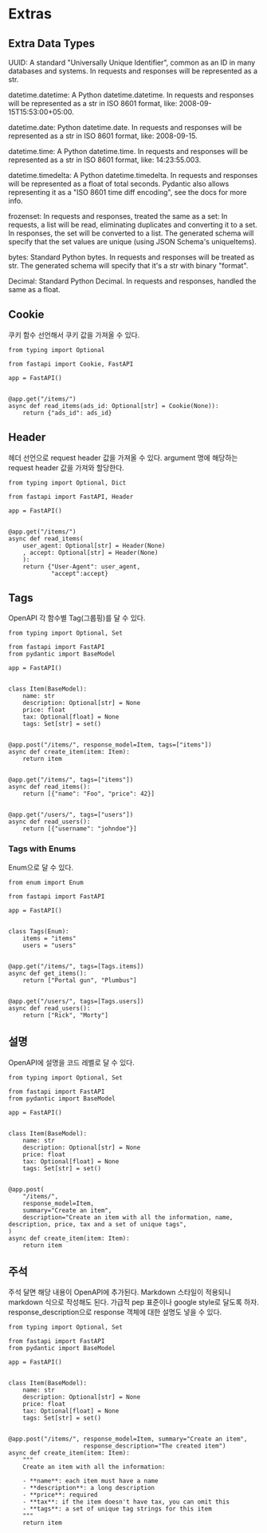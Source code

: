# Extras
## Extra Data Types

UUID: 
A standard "Universally Unique Identifier", common as an ID in many databases and systems. 
In requests and responses will be represented as a str.

datetime.datetime:
A Python datetime.datetime.
In requests and responses will be represented as a str in ISO 8601 format, like: 2008-09-15T15:53:00+05:00.

datetime.date:
Python datetime.date.
In requests and responses will be represented as a str in ISO 8601 format, like: 2008-09-15.

datetime.time:
A Python datetime.time.
In requests and responses will be represented as a str in ISO 8601 format, like: 14:23:55.003.

datetime.timedelta:
A Python datetime.timedelta.
In requests and responses will be represented as a float of total seconds.
Pydantic also allows representing it as a "ISO 8601 time diff encoding", see the docs for more info.

frozenset:
In requests and responses, treated the same as a set:
In requests, a list will be read, eliminating duplicates and converting it to a set.
In responses, the set will be converted to a list.
The generated schema will specify that the set values are unique (using JSON Schema's uniqueItems).

bytes:
Standard Python bytes.
In requests and responses will be treated as str.
The generated schema will specify that it's a str with binary "format".

Decimal:
Standard Python Decimal.
In requests and responses, handled the same as a float.


## Cookie
쿠키 함수 선언해서 쿠키 값을 가져올 수 있다.


```
from typing import Optional

from fastapi import Cookie, FastAPI

app = FastAPI()


@app.get("/items/")
async def read_items(ads_id: Optional[str] = Cookie(None)):
    return {"ads_id": ads_id}
```

## Header
헤더 선언으로 request header 값을 가져올 수 있다.
argument 명에 해당하는 request header 값을 가져와 할당한다.

```
from typing import Optional, Dict

from fastapi import FastAPI, Header

app = FastAPI()


@app.get("/items/")
async def read_items(
    user_agent: Optional[str] = Header(None)
    , accept: Optional[str] = Header(None)
    ):
    return {"User-Agent": user_agent, 
            "accept":accept}
```

## Tags
OpenAPI 각 함수별 Tag(그룹핑)를 달 수 있다.

```
from typing import Optional, Set

from fastapi import FastAPI
from pydantic import BaseModel

app = FastAPI()


class Item(BaseModel):
    name: str
    description: Optional[str] = None
    price: float
    tax: Optional[float] = None
    tags: Set[str] = set()


@app.post("/items/", response_model=Item, tags=["items"])
async def create_item(item: Item):
    return item


@app.get("/items/", tags=["items"])
async def read_items():
    return [{"name": "Foo", "price": 42}]


@app.get("/users/", tags=["users"])
async def read_users():
    return [{"username": "johndoe"}]
```

### Tags with Enums
Enum으로 달 수 있다.

```
from enum import Enum

from fastapi import FastAPI

app = FastAPI()


class Tags(Enum):
    items = "items"
    users = "users"


@app.get("/items/", tags=[Tags.items])
async def get_items():
    return ["Portal gun", "Plumbus"]


@app.get("/users/", tags=[Tags.users])
async def read_users():
    return ["Rick", "Morty"]
```

## 설명
OpenAPI에 설명을 코드 레벨로 달 수 있다.

```
from typing import Optional, Set

from fastapi import FastAPI
from pydantic import BaseModel

app = FastAPI()


class Item(BaseModel):
    name: str
    description: Optional[str] = None
    price: float
    tax: Optional[float] = None
    tags: Set[str] = set()


@app.post(
    "/items/",
    response_model=Item,
    summary="Create an item",
    description="Create an item with all the information, name, description, price, tax and a set of unique tags",
)
async def create_item(item: Item):
    return item
```

## 주석
주석 달면 해당 내용이 OpenAPI에 추가된다. Markdown 스타일이 적용되니 markdown 식으로 작성해도 된다.
가급적 pep 표준이나 google style로 달도록 하자. 
response_description으로 response 객체에 대한 설명도 넣을 수 있다.

```
from typing import Optional, Set

from fastapi import FastAPI
from pydantic import BaseModel

app = FastAPI()


class Item(BaseModel):
    name: str
    description: Optional[str] = None
    price: float
    tax: Optional[float] = None
    tags: Set[str] = set()


@app.post("/items/", response_model=Item, summary="Create an item",
                     response_description="The created item")
async def create_item(item: Item):
    """
    Create an item with all the information:

    - **name**: each item must have a name
    - **description**: a long description
    - **price**: required
    - **tax**: if the item doesn't have tax, you can omit this
    - **tags**: a set of unique tag strings for this item
    """
    return item

```